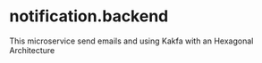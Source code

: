 # notification.backend
This microservice send emails and using Kakfa with an Hexagonal Architecture
